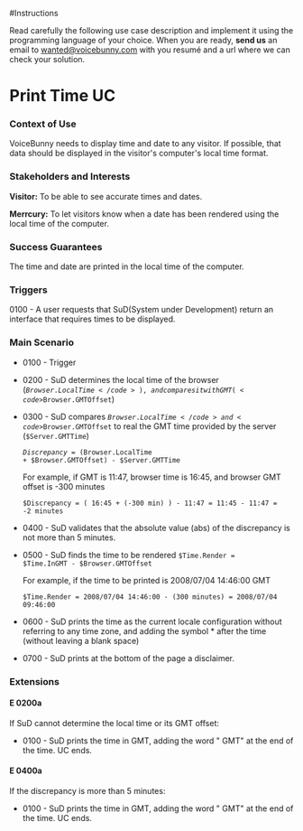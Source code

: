 #Instructions

Read carefully the following use case description and implement it using the programming language of your choice.
When you are ready, **send us** an email to wanted@voicebunny.com with you resumé and a url where we can check your solution.

# Print Time UC

### Context of Use

VoiceBunny needs to display time and date to any visitor. If possible, that data should be displayed in the visitor's computer's local time format.

### Stakeholders and Interests

**Visitor:** To be able to see accurate times and dates.

**Merrcury:** To let visitors know when a date has been rendered using the local time of the computer.

### Success Guarantees

The time and date are printed in the local time of the computer.

### Triggers

0100 - A user requests that SuD(System under Development) return an interface that requires times to be displayed.

### Main Scenario

- 0100 - Trigger

- 0200 - SuD determines the local time of the browser (<code>$Browser.LocalTime</code>), and compares it with GMT (<code>$Browser.GMTOffset</code>)

- 0300 - SuD compares <code>$Browser.LocalTime</code> and <code>$Browser.GMTOffset</code> to real the GMT time provided by the server (<code>$Server.GMTTime</code>)

    <code>$Discrepancy = ($Browser.LocalTime + $Browser.GMTOffset) - $Server.GMTTime</code>

    For example, if GMT is 11:47, browser time is 16:45, and browser GMT offset is -300 minutes

    <code>$Discrepancy = ( 16:45 + (-300 min) ) - 11:47 = 11:45 - 11:47 = -2 minutes</code>

- 0400 - SuD validates that the absolute value (abs) of the discrepancy is not more than 5 minutes.

- 0500 - SuD finds the time to be rendered <code>$Time.Render = $Time.InGMT - $Browser.GMTOffset</code>

    For example, if the time to be printed is 2008/07/04 14:46:00 GMT

    <code>$Time.Render = 2008/07/04 14:46:00 - (300 minutes) = 2008/07/04 09:46:00</code>

- 0600 - SuD prints the time as the current locale configuration without referring to any time zone, and adding the symbol * after the time (without leaving a blank space)

- 0700 - SuD prints at the bottom of the page a disclaimer.

### Extensions

#### E 0200a
If SuD cannot determine the local time or its GMT offset:
    
- 0100 - SuD prints the time in GMT, adding the word " GMT" at the end of the time. UC ends.

#### E 0400a
If the discrepancy is more than 5 minutes:
    
- 0100 - SuD prints the time in GMT, adding the word " GMT" at the end of the time. UC ends.
